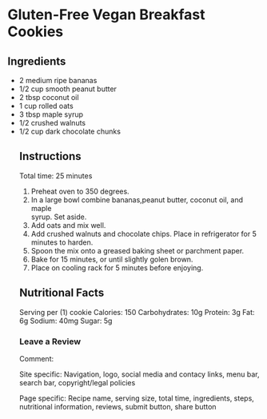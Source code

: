 <h1>Gluten-Free Vegan Breakfast Cookies</h1>

<h2>Ingredients</h2>

<ul>
<li>2 medium ripe bananas</li>
<li>1/2 cup smooth peanut butter</li>
<li>2 tbsp coconut oil</li>
<li>1 cup rolled oats</li>
<li>3 tbsp maple syrup</li>
<li>1/2 crushed walnuts</li>
<li>1/2 cup dark chocolate chunks</li>


<h2>Instructions</h2>
Total time: 25 minutes

1. Preheat oven to 350 degrees. 
2. In a large bowl combine bananas,peanut butter, coconut oil, and maple      
syrup. Set aside.
3. Add oats and mix well.
4. Add crushed walnuts and chocolate chips. Place in refrigerator for 5 minutes to harden. 
5. Spoon the mix onto a greased baking sheet or parchment paper. 
6. Bake for 15 minutes, or until slightly golen brown.
7. Place on cooling rack for 5 minutes before enjoying. 


<h2>Nutritional Facts</h2> 
Serving per (1) cookie
Calories: 150
Carbohydrates: 10g 
Protein: 3g
Fat: 6g 
Sodium: 40mg 
Sugar: 5g 

<h3>Leave a Review</h3>
Comment:




Site specific:
Navigation, logo, social media and contacy links, menu bar, search bar, copyright/legal policies

Page specific:
Recipe name, serving size, total time, ingredients, steps, nutritional information, reviews, submit button, share button
